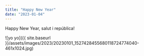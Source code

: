 ```yaml
---
title: "Happy New Year"
date: "2023-01-04"
---
```


Happy New Year, salut i república!

![yo yo]({{ site.baseurl }}/assets/images/2023/20230101_1527428455680118724774040-461x1024.jpg)
